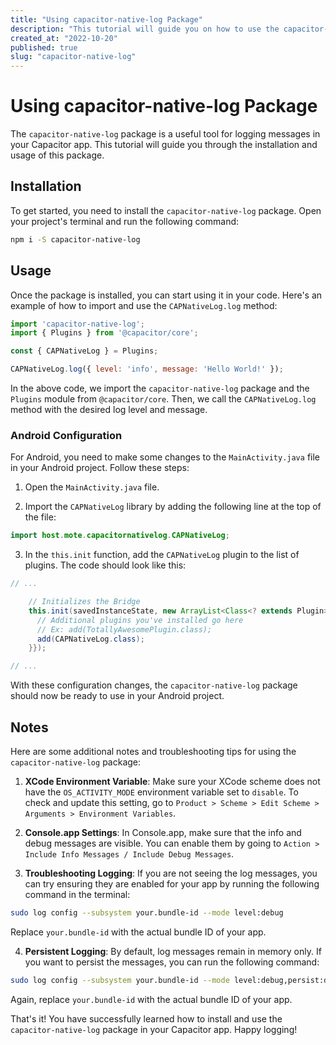```yaml
---
title: "Using capacitor-native-log Package"
description: "This tutorial will guide you on how to use the capacitor-native-log package to log messages in your Capacitor app."
created_at: "2022-10-20"
published: true
slug: "capacitor-native-log"
---
```


# Using capacitor-native-log Package

The `capacitor-native-log` package is a useful tool for logging messages in your Capacitor app. This tutorial will guide you through the installation and usage of this package.

## Installation

To get started, you need to install the `capacitor-native-log` package. Open your project's terminal and run the following command:

```bash
npm i -S capacitor-native-log
```

## Usage

Once the package is installed, you can start using it in your code. Here's an example of how to import and use the `CAPNativeLog.log` method:

```javascript
import 'capacitor-native-log';
import { Plugins } from '@capacitor/core';

const { CAPNativeLog } = Plugins;

CAPNativeLog.log({ level: 'info', message: 'Hello World!' });
```

In the above code, we import the `capacitor-native-log` package and the `Plugins` module from `@capacitor/core`. Then, we call the `CAPNativeLog.log` method with the desired log level and message.

### Android Configuration

For Android, you need to make some changes to the `MainActivity.java` file in your Android project. Follow these steps:

1. Open the `MainActivity.java` file.

2. Import the `CAPNativeLog` library by adding the following line at the top of the file:

```java
import host.mote.capacitornativelog.CAPNativeLog;
```

3. In the `this.init` function, add the `CAPNativeLog` plugin to the list of plugins. The code should look like this:

```java
// ...

    // Initializes the Bridge
    this.init(savedInstanceState, new ArrayList<Class<? extends Plugin>>() {{
      // Additional plugins you've installed go here
      // Ex: add(TotallyAwesomePlugin.class);
      add(CAPNativeLog.class);
    }});

// ...
```

With these configuration changes, the `capacitor-native-log` package should now be ready to use in your Android project.

## Notes

Here are some additional notes and troubleshooting tips for using the `capacitor-native-log` package:

1. **XCode Environment Variable**: Make sure your XCode scheme does not have the `OS_ACTIVITY_MODE` environment variable set to `disable`. To check and update this setting, go to `Product > Scheme > Edit Scheme > Arguments > Environment Variables`.

2. **Console.app Settings**: In Console.app, make sure that the info and debug messages are visible. You can enable them by going to `Action > Include Info Messages / Include Debug Messages`.

3. **Troubleshooting Logging**: If you are not seeing the log messages, you can try ensuring they are enabled for your app by running the following command in the terminal:

```bash
sudo log config --subsystem your.bundle-id --mode level:debug
```

Replace `your.bundle-id` with the actual bundle ID of your app.

4. **Persistent Logging**: By default, log messages remain in memory only. If you want to persist the messages, you can run the following command:

```bash
sudo log config --subsystem your.bundle-id --mode level:debug,persist:debug
```

Again, replace `your.bundle-id` with the actual bundle ID of your app.

That's it! You have successfully learned how to install and use the `capacitor-native-log` package in your Capacitor app. Happy logging!